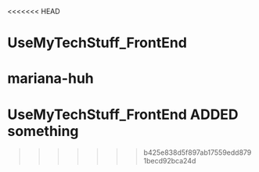 <<<<<<< HEAD
# UseMyTechStuff_FrontEnd

mariana-huh
=======
# UseMyTechStuff_FrontEnd      ADDED something
>>>>>>> b425e838d5f897ab17559edd8791becd92bca24d


